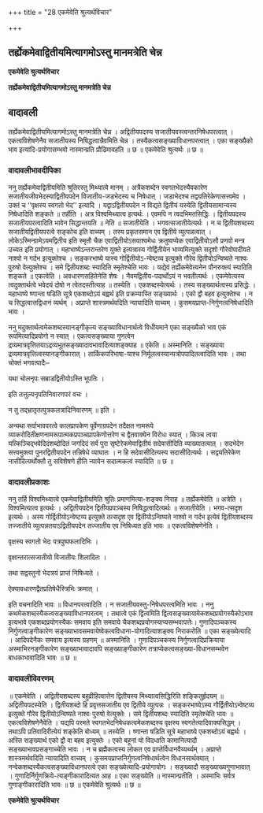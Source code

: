 +++
title = "28 एकमेवेति श्रुत्यर्थविचार"

+++


## तर्ह्येकमेवाद्वितीयमित्यागमोऽस्तु मानमत्रेति चेन्न

**एकमेवेति श्रुत्यर्थविचार**

**तर्ह्येकमेवाद्वितीयमित्यागमोऽस्तु मानमत्रेति चेन्न**

## **वादावली**

तर्ह्येकमेवाद्वितीयमित्यागमोऽस्तु मानमत्रेति चेन्न । अद्वितीयपदस्य सजातीयवस्त्वन्तरनिषेधपरत्वात् । एकत्वविशेषणेनैव सजातीयस्य निषिद्धत्वान्नैवमिति चेन्न । तस्यैकत्वसङ्ख्याविधानपरत्वात् । एका सङ्ख्यैको भाव इत्यादि-प्रयोगासम्भवो नास्मान्प्रति प्रौढिमावहति ॥ छ ॥ एकमेवेति श्रुत्यर्थः ॥ छ ॥

### **वादावलीभावदीपिका**

ननु तर्ह्येकमेवाद्वितीयमिति श्रुतिरस्तु मिथ्यात्वे मानम् । अत्रैकशब्देन स्वगतभेदस्यैवकारेण सजातीयजीवभेदस्याद्वितीयपदेन विजातीय-जडभेदस्य च निषेधात् । जडाभेदश्च तद्व्यतिरेकेणासत्त्वमेव । उक्तं च ‘‘वृक्षस्य स्वगतो भेद’’ इत्यादि । यद्वाऽद्वितीयपदेन न विद्यते द्वितीयं यस्येति द्वितीयसामान्यस्य निषेधादिति शङ्कते ॥ तर्हीति । अत्र विश्वमिथ्यात्व इत्यर्थः । एवमपि न त्वदभिमतसिद्धिः । द्वितीयपदस्य सजातीयपरत्वादिति भावेन सिद्धान्तयति ॥ नेति ॥ सजातीयेति । भगवत्सजातीयेत्यर्थः । न च द्वितीयशब्दस्य सजातीयद्वितीयपरत्वे सङ्कोच इति वाच्यम् । तस्य प्रकृतसमान एव द्वितीये व्युत्पन्नत्वात् । लोकेऽस्मिन्ग्रामेऽयमद्वितीय इति स्मृतौ चैक एवाद्वितीयोऽसवाश्वमेधः क्रतुष्वप्येक एवाद्वितीयोऽसौ प्रणवो मन्त्र उच्यत इति प्रयोगात् । महाभाष्येऽन्तरान्तरेण युक्ते इत्यत्रास्य गोर्द्वितीयेन भाव्यमित्युक्ते सदृशो गौरेवोपादीयते नाश्वो न गर्दभ इत्युक्तेश्च । सङ्करभाष्ये यास्य गोर्द्वितीयोऽ-न्वेष्टव्य इत्युक्ते गौरेव द्वितीयोऽन्विष्यते नाश्वः पुरुषो वेत्युक्तेश्च । समे द्वितीयशब्दः स्यादिति स्मृतेश्चेति भावः । यद्येवं तर्ह्येकमेवेत्यनेन पौनरुक्त्यं स्यादिति शङ्कते ॥ एकत्वेति । अवधारणसहितेनेति शेषः । नैवमद्वितीय-पदार्थोऽयं न भवतीत्यर्थः । एकमेवेत्यस्य त्वदुक्तार्थत्वे भवेदयं दोषो न त्वेतदस्तीत्याह ॥ तस्येति । एकशब्दस्येत्यर्थः । तस्य सङ्ख्यार्थत्वस्य प्रसिद्धेः । महाभाष्ये ष्णान्ता षडिति सूत्रे एकशब्दोऽयं बह्वर्थ इति प्रक्रम्यास्ति सङ्ख्यार्थः । एको द्वौ बहव इत्युक्तेश्च । न च सिद्धत्वात्तद्विधानं व्यर्थम् । अप्राप्ते शास्त्रमर्थवदिति न्यायादिति वाच्यम् । कुसमयप्राप्त-निर्गुणत्वनिषेधादिति भावः ।

ननु मदुक्तार्थत्वमेकशब्दस्यानङ्गीकृत्य सङ्ख्याविधानार्थत्वे विधीयमाने एका सङ्ख्यैको भाव एकं रूपमित्यादिप्रयोगो न स्यात् । एकत्वसङ्ख्याया गुणत्वेन द्रव्यमात्रवृत्तितयाऽद्रव्यभूतसङ्ख्यादावभावादित्याशङ्क्याह ॥ एकेति ॥ अस्मानिति । सङ्ख्याया द्रव्यमात्रवृत्तित्वस्यानङ्गीकारात् । तार्किकपरिभाषा-याश्च निर्मूलत्वस्यान्यत्रोपपादितत्वादिति भावः । तथा चोक्तं भगवत्पादैः–

यथा चोलनृपः सम्राडद्वितीयोऽस्ति भूपतिः ।

इति तत्तुल्यनृपतिनिवारणपरं वचः ।

न तु तद्भ्रातृतत्पुत्रकलत्रादिनिवारणम् ॥ इति ।

अन्यथा सर्वाभावपरत्वे कालप्रापकेण पूर्वेणाग्रपदेन तदैक्षत नामरूपे व्याकरोदितीक्षणनामरूपात्मकप्रपञ्चप्रापकेणोत्तरेण च द्वैतवाक्येन विरोधः स्यात् । किञ्च त्वया यत्किञ्चिद्भवेदिदंशब्दोदितं जगदिदं सर्वं पुरा सृष्टेरेकमेवाद्वितीयं सदेवासीदिति व्याख्यातत्वात् । सदभेदेन सत्त्वमुक्त्वा पुनरद्वितीयपदेन तन्निषेधे व्याघातः । न हि सदेवासीदित्यस्य सदासीदित्यर्थः । सद्व्यतिरेकेण नासीदित्यर्थोक्तौ तु सविशेषणे हीति न्यायेन सदात्मकत्वं स्यादिति ॥ छ ॥

### **वादावलीप्रकाशः**

ननु तर्हि विश्वमिथ्यात्वे एकमेवाद्वितीयमिति श्रुतिः प्रमाणमित्या-शङ्क्य निराह ॥ तर्ह्येकमेवेति ॥ अत्रेति । विश्वमित्यात्व इत्यर्थः । अद्वितीयपदेन द्वितीयप्रपञ्चस्य निषिद्धत्वादित्यर्थः ॥ सजातीयेति । भगव-त्सदृश इत्यर्थः । अस्य गोर्द्वितीयोऽन्वेष्टव्य इत्युक्ते तत्सदृश एव द्वितीयोऽन्विष्यते नाश्वो न गर्दभ इत्येवं द्वितीयशब्दस्य तज्जातीये व्युत्पन्नतयाऽद्वितीयपदेन तज्जातीय एव निषिध्यत इति भावः ॥ एकत्वविशेषणेनेति ।

वृक्षस्य स्वगतो भेदः पत्रपुष्पफलादिभिः ।

वृक्षान्तरात्सजातीयो विजातीयः शिलादितः ।

तथा सद्वस्तुनो भेदत्रयं प्राप्तं निषिध्यते ।

ऐक्यावधारणद्वैतप्रतिषेधैस्त्रिभिः क्रमात् ।

इति वचनादिति भावः ॥ विधानपरत्वादिति । न सजातीयवस्तु-निषेधपरत्वमिति भावः । ननु कथमेकशब्दस्यैकत्वसङ्ख्याविधानपरत्वम् । तथात्वे एकं द्वित्वमिति द्वित्वसङ्ख्यायामेकशब्दप्रयोगस्यैकोऽभाव इत्यभावे एकशब्दप्रयोगस्यैकः समवाय इति समवाये चैकशब्दप्रयोगस्याप्यसम्भवापत्तेः। गुणादिपञ्चकस्य निर्गुणत्वाङ्गीकारेण सङ्ख्याभावसमवायेष्वेकत्वविधाना-योगादित्याशङ्क्य निराकरोति ॥ एका सङ्ख्येत्यादि । आदिपदेनैकः समवाय इत्यस्य ग्रहणम् ॥ अस्मानिति । गुणादिपञ्चकस्य निर्गुणत्वादिप्रक्रियाया अस्माभिरनङ्गीकारेण सङ्ख्याभावादावपि सङ्ख्याङ्गीकारेण तत्राप्येकत्वसङ्ख्या-विधानसम्भवेन बाधकाभावादिति भावः ॥ छ ॥

### **वादावलीविवरणम्**

॥ एकमेवेति । अद्वितीयशब्दस्य बहुव्रीहित्वात्तेन द्वितीयस्य मिथ्यात्वसिद्धिरिति शङ्कितुर्हृदयम् ॥ अद्वितीयपदस्येति । द्वितीयशब्दो हि प्रवृत्तसजातीय एव द्वितीये व्युत्पन्नः । सङ्करभाष्येऽस्य गौर्द्वितीयोऽन्वेष्टव्य इत्युक्ते गौरेव द्वितीयोऽन्विष्यते नाश्वः पुरुषो वेत्युक्तेः । समे द्वितीयशब्दः स्यादिति स्मृतेश्चेति भावः ॥ एकत्वविशेषणेनैवेति । यद्यपि परमते स्वगतभेदनिषेधकत्वमेकशब्दस्य वृक्षस्य स्वगतेत्यादिवाक्यसिद्धम् । तथाऽपि प्रतिवादिरीत्येयं शङ्केति बोध्यम् ॥ तस्येति । ष्णान्ता षडिति सूत्रे महाभाष्ये एकशब्दोऽयं बह्वर्थः । अस्ति सङ्ख्यार्थ एको द्वौ वा बहव इत्युक्तेः । एको बहूनां यो विदधाति कामानित्यादौ सङ्ख्याभावप्रसङ्गाच्चेति भावः । न च ब्रह्मैकत्वस्य लोकत एव प्राप्तेर्विधानवैय्यर्थ्यम् । अप्राप्ते शास्त्रमर्थवदिति न्यायादिति वाच्यम् । कुसमयप्राप्तनिर्गुणत्वनिषेधार्थत्वेन विधानसार्थक्यात् । नन्वेकशब्दस्यैकत्वसङ्ख्याविधानपरत्वे एका सङ्ख्येत्यादि-प्रयोगायोगः । सङ्ख्यादौ सङ्ख्याख्यगुणाभावात् । गुणादिर्निर्गुणक्रिये-त्यङ्गीकारादित्यत आह ॥ एका सङ्ख्येति ॥ नास्मान्प्रतीति । अस्माभिः सर्वत्र गुणाङ्गीकारादिति भावः ॥ छ ॥ एकमेवेति श्रुत्यर्थः ॥ छ ॥

**एकमेवेति श्रुत्यर्थविचार**

